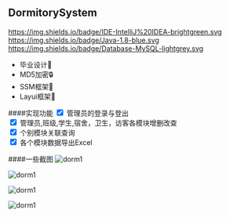 ## DormitorySystem 
https://img.shields.io/badge/IDE-IntelliJ%20IDEA-brightgreen.svg https://img.shields.io/badge/Java-1.8-blue.svg https://img.shields.io/badge/Database-MySQL-lightgrey.svg
- 毕业设计💼
- MD5加密🔒
- SSM框架🎨
- Layui框架🎄

####实现功能
<input type="checkbox" checked="true" /> 管理员的登录与登出 </br>
<input type="checkbox" checked="true" /> 管理员,班级,学生,宿舍，卫生，访客各模块增删改查  </br>
<input type="checkbox" checked="true" /> 个别模块关联查询</br>
<input type="checkbox" checked="true" /> 各个模块数据导出Excel

####一些截图
![dorm1](http://image.zxkidea.top/dorm1.png)

![dorm1](http://image.zxkidea.top/dorm2.png)

![dorm1](http://image.zxkidea.top/dorm3.png)

![dorm1](http://image.zxkidea.top/dorm4.png)


